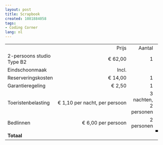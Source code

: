 ```yaml
---
layout: post
title: Scrapbook
created: 1081884058
tags:
- Coding Corner
lang: nl
---
```

<table cellspacing="0" cellpadding="0" border="0" width="100%"><tr>  <td height="22"></td>  <td align="right">Prijs</td>  <td align="right">Aantal</td>  <td align="right">Totaal</td></tr><tr height="22">  <td>2-persoons studio Type B2</td>  <td align="right">&euro; 62,00</td>  <td align="right">1</td>  <td align="right">&euro; 62,00</td></tr><tr height="22">  <td>Eindschoonmaak</td>  <td align="right" nowrap>Incl.</td>  <td>&nbsp;</td>  <td align="right" nowrap>&euro; 0,00</td></tr><tr><td height="22">Reserveringskosten</td><td align="right" nowrap>&euro; 14,00</td><td align="right">1</td><td align="right" nowrap>&euro; 14,00</td></tr><tr><td height="22">Garantieregeling</td><td align="right" nowrap>&euro; 2,50</td><td align="right">1</td><td align="right" nowrap>&euro; 2,50</td></tr><tr><td height="22">Toeristenbelasting</td><td align="right" nowrap>&euro; 1,10 per nacht, per persoon</td><td align="right">3 nachten, 2 personen</td><td align="right" nowrap>&euro; 6,60</td></tr><tr><td height="22">Bedlinnen</td><td align="right" nowrap>&euro; 6,00 per persoon</td><td align="right">2 personen</td><td align="right" nowrap>&euro; 12,00</td></tr><tr>  <td colspan="3" height="1"></td>  <td bgcolor="#000000"></td></tr><tr>  <td colspan="3" height="22" align="left"><b>Totaal</b></td>  <td align="right" nowrap><b>&euro; 97,10</b></td></tr></table>   <!--break-->
